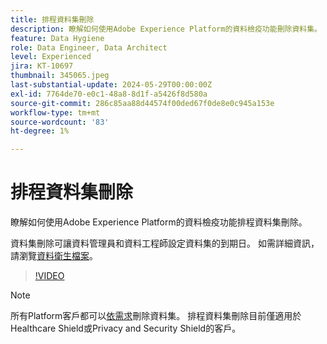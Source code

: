```yaml
---
title: 排程資料集刪除
description: 瞭解如何使用Adobe Experience Platform的資料檢疫功能刪除資料集。
feature: Data Hygiene
role: Data Engineer, Data Architect
level: Experienced
jira: KT-10697
thumbnail: 345065.jpeg
last-substantial-update: 2024-05-29T00:00:00Z
exl-id: 7764de70-e0c1-48a8-8d1f-a5426f8d580a
source-git-commit: 286c85aa88d44574f00ded67f0de8e0c945a153e
workflow-type: tm+mt
source-wordcount: '83'
ht-degree: 1%

---
```


# 排程資料集刪除

瞭解如何使用Adobe Experience Platform的資料檢疫功能排程資料集刪除。

資料集刪除可讓資料管理員和資料工程師設定資料集的到期日。 如需詳細資訊，請瀏覽[資料衛生檔案](https://experienceleague.adobe.com/docs/experience-platform/hygiene/home.html?lang=zh-Hant)。


>[!VIDEO](https://video.tv.adobe.com/v/345065?learn=on&enablevpops)

>[!NOTE]
>
> 所有Platform客戶都可以[依需求](https://experienceleague.adobe.com/docs/experience-platform/catalog/datasets/user-guide.html?lang=zh-Hant#delete)刪除資料集。 排程資料集刪除目前僅適用於Healthcare Shield或Privacy and Security Shield的客戶。
